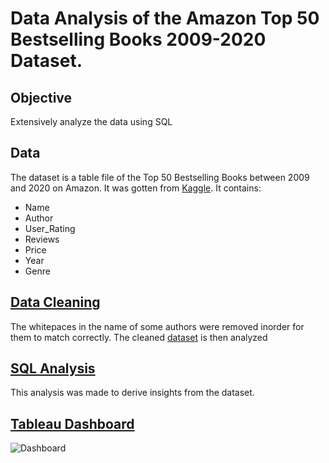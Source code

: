 # Data Analysis of the Amazon Top 50 Bestselling Books 2009-2020 Dataset.

## Objective
Extensively analyze the data using SQL

## Data
The dataset is a table file of the Top 50 Bestselling Books between 2009 and 2020 on Amazon. It was gotten from [Kaggle](https://www.kaggle.com/palanjali007/amazons-top-50-bestselling-novels-20092020). It contains:
* Name
* Author
* User_Rating
* Reviews
* Price
* Year
* Genre

## [Data Cleaning](https://github.com/VictorUmunna/SQL-Data-Analysis-on-Amazon-Top-50-Best-selling-Books-2009-2020-Dataset./blob/master/data_cleaning.ipynb)
The whitepaces in the name of some authors were removed inorder for them to match correctly. The cleaned [dataset](https://github.com/VictorUmunna/SQL-Data-Analysis-on-Amazon-Top-50-Best-selling-Books-2009-2020-Dataset./blob/master/amazon_bestsellers.csv) is then analyzed

## [SQL Analysis](https://github.com/VictorUmunna/SQL-Data-Analysis-on-Amazon-Top-50-Best-selling-Books-2009-2020-Dataset./blob/master/Analysis.sql)
This analysis was made to derive insights from the dataset.

## [Tableau Dashboard](https://public.tableau.com/app/profile/victor.umunna/viz/AmazonBestsellers_16431497744210/Dashboard1)
![Dashboard](https://user-images.githubusercontent.com/58162911/151429443-947be556-89aa-496d-b4c4-59d243fb99da.png)
